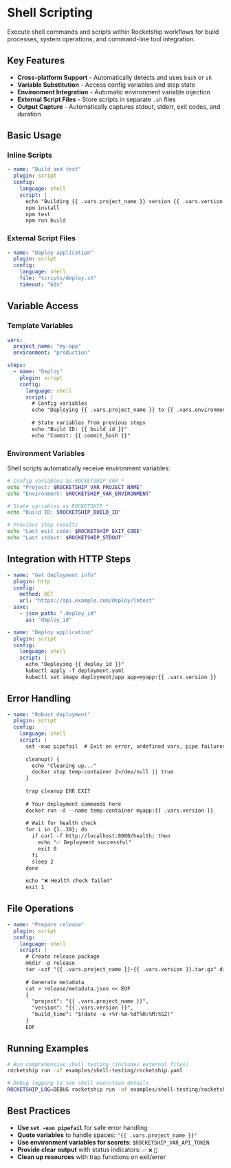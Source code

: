 # Shell Scripting

Execute shell commands and scripts within Rocketship workflows for build processes, system operations, and command-line tool integration.

## Key Features

- **Cross-platform Support** - Automatically detects and uses `bash` or `sh`
- **Variable Substitution** - Access config variables and step state
- **Environment Integration** - Automatic environment variable injection
- **External Script Files** - Store scripts in separate `.sh` files
- **Output Capture** - Automatically captures stdout, stderr, exit codes, and duration

## Basic Usage

### Inline Scripts

```yaml
- name: "Build and test"
  plugin: script
  config:
    language: shell
    script: |
      echo "Building {{ .vars.project_name }} version {{ .vars.version }}"
      npm install
      npm test
      npm run build
```

### External Script Files

```yaml
- name: "Deploy application"
  plugin: script
  config:
    language: shell
    file: "scripts/deploy.sh"
    timeout: "60s"
```

## Variable Access

### Template Variables

```yaml
vars:
  project_name: "my-app"
  environment: "production"

steps:
  - name: "Deploy"
    plugin: script
    config:
      language: shell
      script: |
        # Config variables
        echo "Deploying {{ .vars.project_name }} to {{ .vars.environment }}"
        
        # State variables from previous steps
        echo "Build ID: {{ build_id }}"
        echo "Commit: {{ commit_hash }}"
```

### Environment Variables

Shell scripts automatically receive environment variables:

```bash
# Config variables as ROCKETSHIP_VAR_*
echo "Project: $ROCKETSHIP_VAR_PROJECT_NAME"
echo "Environment: $ROCKETSHIP_VAR_ENVIRONMENT"

# State variables as ROCKETSHIP_*
echo "Build ID: $ROCKETSHIP_BUILD_ID"

# Previous step results
echo "Last exit code: $ROCKETSHIP_EXIT_CODE"
echo "Last stdout: $ROCKETSHIP_STDOUT"
```

## Integration with HTTP Steps

```yaml
- name: "Get deployment info"
  plugin: http
  config:
    method: GET
    url: "https://api.example.com/deploy/latest"
  save:
    - json_path: ".deploy_id"
      as: "deploy_id"

- name: "Deploy application"
  plugin: script
  config:
    language: shell
    script: |
      echo "Deploying {{ deploy_id }}"
      kubectl apply -f deployment.yaml
      kubectl set image deployment/app app=myapp:{{ .vars.version }}
```

## Error Handling

```yaml
- name: "Robust deployment"
  plugin: script
  config:
    language: shell
    script: |
      set -euo pipefail  # Exit on error, undefined vars, pipe failures
      
      cleanup() {
        echo "Cleaning up..."
        docker stop temp-container 2>/dev/null || true
      }
      
      trap cleanup ERR EXIT
      
      # Your deployment commands here
      docker run -d --name temp-container myapp:{{ .vars.version }}
      
      # Wait for health check
      for i in {1..30}; do
        if curl -f http://localhost:8080/health; then
          echo "✅ Deployment successful"
          exit 0
        fi
        sleep 2
      done
      
      echo "❌ Health check failed"
      exit 1
```

## File Operations

```yaml
- name: "Prepare release"
  plugin: script
  config:
    language: shell
    script: |
      # Create release package
      mkdir -p release
      tar -czf "{{ .vars.project_name }}-{{ .vars.version }}.tar.gz" dist/
      
      # Generate metadata
      cat > release/metadata.json << EOF
      {
        "project": "{{ .vars.project_name }}",
        "version": "{{ .vars.version }}",
        "build_time": "$(date -u +%Y-%m-%dT%H:%M:%SZ)"
      }
      EOF
```

## Running Examples

```bash
# Run comprehensive shell testing (includes external files)
rocketship run -af examples/shell-testing/rocketship.yaml

# Debug logging to see shell execution details
ROCKETSHIP_LOG=DEBUG rocketship run -af examples/shell-testing/rocketship.yaml
```

## Best Practices

- **Use `set -euo pipefail`** for safe error handling
- **Quote variables** to handle spaces: `"{{ .vars.project_name }}"`
- **Use environment variables for secrets**: `$ROCKETSHIP_VAR_API_TOKEN`
- **Provide clear output** with status indicators: `✅` `❌` `🔧`
- **Clean up resources** with trap functions on exit/error